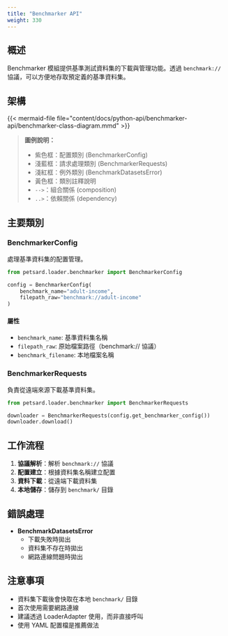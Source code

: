 ```yaml
---
title: "Benchmarker API"
weight: 330
---
```


## 概述

Benchmarker 模組提供基準測試資料集的下載與管理功能。透過 `benchmark://` 協議，可以方便地存取預定義的基準資料集。

## 架構

{{< mermaid-file file="content/docs/python-api/benchmarker-api/benchmarker-class-diagram.mmd" >}}

> **圖例說明：**
> - 紫色框：配置類別 (BenchmarkerConfig)
> - 淺藍框：請求處理類別 (BenchmarkerRequests)
> - 淺紅框：例外類別 (BenchmarkDatasetsError)
> - 黃色框：類別註釋說明
> - `-->`：組合關係 (composition)
> - `..>`：依賴關係 (dependency)

## 主要類別

### BenchmarkerConfig

處理基準資料集的配置管理。

```python
from petsard.loader.benchmarker import BenchmarkerConfig

config = BenchmarkerConfig(
    benchmark_name="adult-income",
    filepath_raw="benchmark://adult-income"
)
```

#### 屬性

- `benchmark_name`: 基準資料集名稱
- `filepath_raw`: 原始檔案路徑（benchmark:// 協議）
- `benchmark_filename`: 本地檔案名稱

### BenchmarkerRequests

負責從遠端來源下載基準資料集。

```python
from petsard.loader.benchmarker import BenchmarkerRequests

downloader = BenchmarkerRequests(config.get_benchmarker_config())
downloader.download()
```

## 工作流程

1. **協議解析**：解析 `benchmark://` 協議
2. **配置建立**：根據資料集名稱建立配置
3. **資料下載**：從遠端下載資料集
4. **本地儲存**：儲存到 `benchmark/` 目錄

## 錯誤處理

- **BenchmarkDatasetsError**
  - 下載失敗時拋出
  - 資料集不存在時拋出
  - 網路連線問題時拋出

## 注意事項

- 資料集下載後會快取在本地 `benchmark/` 目錄
- 首次使用需要網路連線
- 建議透過 LoaderAdapter 使用，而非直接呼叫
- 使用 YAML 配置檔是推薦做法